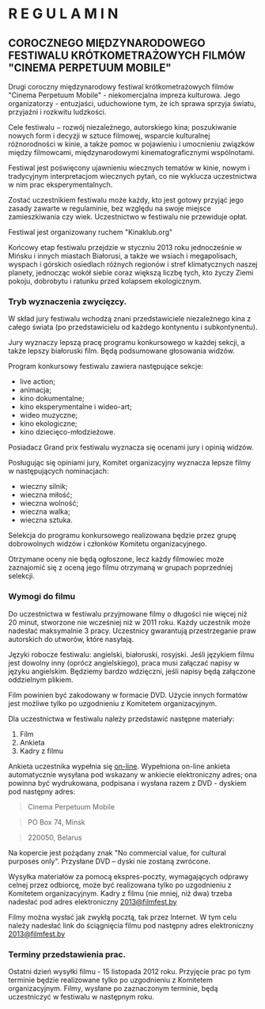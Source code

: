 R E G U L A M I N
===================
COROCZNEGO MIĘDZYNARODOWEGO FESTIWALU KRÓTKOMETRAŻOWYCH FILMÓW "CINEMA PERPETUUM MOBILE"
-------------------

Drugi coroczny międzynarodowy festiwal krótkometrażowych filmów "Cinema Perpetuum Mobile" - niekomercjalna impreza kulturowa. Jego organizatorzy - entuzjaści, uduchowione tym, że ich sprawa sprzyja światu, przyjaźni i rozkwitu ludzkości.

Cele festiwalu − rozwój niezależnego, autorskiego kina; poszukiwanie nowych form i decyzji w sztuce filmowej, wsparcie kulturalnej różnorodności w kinie, a także pomoc w pojawieniu i umocnieniu związków między filmowcami, międzynarodowymi kinematograficznymi wspólnotami.

Festiwal jest poświęcony ujawnieniu wiecznych tematów w kinie, nowym i tradycyjnym interpretacjom wiecznych pytań, co nie wyklucza uczestnictwa w nim prac eksperymentalnych.

Zostać uczestnikiem festiwalu może każdy, kto jest gotowy przyjąć jego zasady zawarte w regulaminie, bez względu na swoje miejsce zamieszkiwania czy wiek. Uczestnictwo w festiwalu nie przewiduje opłat.

Festiwal jest organizowany ruchem "Kinaklub.org"

Końcowy etap festiwalu przejdzie w styczniu 2013 roku jednocześnie w Mińsku i innych miastach Białorusi, a także we wsiach i megapolisach, wyspach i górskich osiedlach różnych regionów i stref klimatycznych naszej planety, jednocząc wokół siebie coraz większą liczbę tych, kto życzy Ziemi pokoju, dobrobytu i ratunku przed kolapsem ekologicznym.

### Tryb wyznaczenia zwycięzcy.

W skład jury festiwalu wchodzą znani przedstawiciele niezależnego kina z całego świata (po przedstawicielu od każdego kontynentu i subkontynentu).

Jury wyznaczy lepszą pracę programu konkursowego w każdej sekcji, a także lepszy białoruski film. Będą podsumowane głosowania widzów.

Program konkursowy festiwalu zawiera następujące sekcje:

* live action;
* animacja;
* kino dokumentalne;
* kino eksperymentalne i wideo-art;
* wideo muzyczne;
* kino ekologiczne;
* kino dziecięco-młodzieżowe.

Posiadacz Grand prix festiwalu wyznacza się ocenami jury i opinią widzów.

Posługując się opiniami jury, Komitet organizacyjny wyznacza lepsze filmy w następujących nominacjach:

* wieczny silnik;
* wieczna miłość;
* wieczna wolność;
* wieczna walka;
* wieczna sztuka.

Selekcja do programu konkursowego realizowana będzie przez grupę dobrowolnych widzów i członków Komitetu organizacyjnego.

Otrzymane oceny nie będą ogłoszone, lecz każdy filmowiec może zaznajomić się z oceną jego filmu otrzymaną w grupach poprzedniej selekcji.

### Wymogi do filmu

Do uczestnictwa w festiwalu przyjmowane filmy o długości nie więcej niż 20 minut, stworzone nie wcześniej niż w 2011 roku. Każdy uczestnik może nadesłać maksymalnie 3 pracy.  Uczestnicy gwarantują przestrzeganie praw autorskich do utworów, które nasyłają.

Języki robocze festiwalu: angielski, białoruski, rosyjski. Jeśli językiem filmu jest dowolny inny (oprócz angielskiego), praca musi załączać napisy w języku angielskim. Będziemy bardzo wdzięczni, jeśli napisy będą załączone oddzielnym plikiem.

Film powinien być zakodowany w formacie DVD. Użycie innych formatów jest możliwe tylko po uzgodnieniu z Komitetem organizacyjnym.

Dla uczestnictwa w festiwalu należy przedstawić następne materiały:

1. Film
2. Ankieta
3. Kadry z filmu

Ankieta uczestnika wypełnia się [on-line]( http://filmfest.by/2013/submit/ ). Wypełniona on-line ankieta automatycznie wysyłana pod wskazany w ankiecie elektroniczny adres; ona powinna być wydrukowana, podpisana i wysłana razem z DVD - dyskiem pod następny adres:

>Cinema Perpetuum Mobile

>PO Box 74, Minsk

>220050, Belarus 

Na kopercie jest pożądany znak "No commercial value, for cultural purposes only". Przysłane DVD – dyski nie zostaną zwrócone.

Wysyłka materiałów za pomocą ekspres-poczty, wymagających odprawy celnej przez odbiorcę, może być realizowana tylko po uzgodnieniu z Komitetem organizacyjnym.
Kadry z filmu (nie mniej, niż dwa) trzeba nadesłać pod adres elektroniczny 2013@filmfest.by

Filmy można wysłać jak zwykłą pocztą, tak przez Internet. W tym celu należy nadesłać link do ściągnięcia filmu pod następny adres elektroniczny 2013@filmfest.by

### Terminy przedstawienia prac.

Ostatni dzień wysyłki filmu - 15 listopada 2012 roku. Przyjęcie prac po tym terminie będzie realizowane tylko po uzgodnieniu z Komitetem organizacyjnym.
Filmy, wysłane po zaznaczonym terminie, będą uczestniczyć w festiwalu w następnym roku.